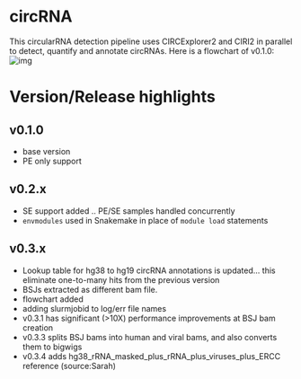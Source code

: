 # circRNA
This circularRNA detection pipeline uses CIRCExplorer2 and CIRI2 in parallel to detect, quantify and annotate circRNAs. Here is a flowchart of v0.1.0:
![img](https://github.com/kopardev/circRNA/blob/master/circRNA_detection_pipeline_v0.1.0.png)

# Version/Release highlights
## v0.1.0
* base version
* PE only support
## v0.2.x
* SE support added .. PE/SE samples handled concurrently
* `envmodules` used in Snakemake in place of `module load` statements
## v0.3.x
* Lookup table for hg38 to hg19 circRNA annotations is updated... this eliminate one-to-many hits from the previous version
* BSJs extracted as different bam file.
* flowchart added
* adding slurmjobid to log/err file names
* v0.3.1 has significant (>10X) performance improvements at BSJ bam creation
* v0.3.3 splits BSJ bams into human and viral bams, and also converts them to bigwigs
* v0.3.4 adds hg38_rRNA_masked_plus_rRNA_plus_viruses_plus_ERCC reference (source:Sarah)
